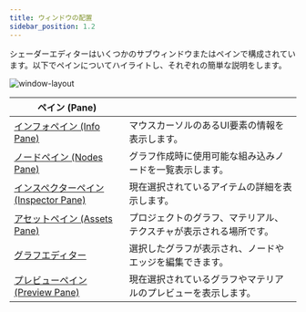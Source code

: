 ```yaml
---
title: ウィンドウの配置
sidebar_position: 1.2
---
```


シェーダーエディターはいくつかのサブウィンドウまたはペインで構成されています。以下でペインについてハイライトし、それぞれの簡単な説明をします。

![window-layout](/images/shader-editor/window-layout.png)

| ペイン (Pane) | |
|---|---|
| [インフォペイン (Info Pane) ][2] | マウスカーソルのあるUI要素の情報を表示します。 |
| [ノードペイン (Nodes Pane) ][3] | グラフ作成時に使用可能な組み込みノードを一覧表示します。 |
| [インスペクターペイン (Inspector Pane) ][4] | 現在選択されているアイテムの詳細を表示します。 |
| [アセットペイン (Assets Pane) ][5] | プロジェクトのグラフ、マテリアル、テクスチャが表示される場所です。 |
| [グラフエディター][6] | 選択したグラフが表示され、ノードやエッジを編集できます。 |
| [プレビューペイン (Preview Pane) ][7] | 現在選択されているグラフやマテリアルのプレビューを表示します。 |

[2]: /shader-editor/window-layout/info-pane
[3]: /shader-editor/window-layout/nodes-pane
[4]: /shader-editor/window-layout/inspector-pane
[5]: /shader-editor/window-layout/assets-pane
[6]: /shader-editor/window-layout/graph-editor
[7]: /shader-editor/window-layout/preview-pane
